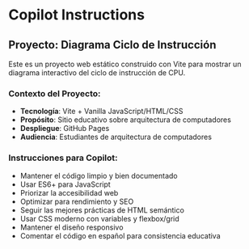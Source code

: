 # Copilot Instructions

<!-- Use this file to provide workspace-specific custom instructions to Copilot. For more details, visit https://code.visualstudio.com/docs/copilot/copilot-customization#_use-a-githubcopilotinstructionsmd-file -->

## Proyecto: Diagrama Ciclo de Instrucción

Este es un proyecto web estático construido con Vite para mostrar un diagrama interactivo del ciclo de instrucción de CPU.

### Contexto del Proyecto:
- **Tecnología**: Vite + Vanilla JavaScript/HTML/CSS
- **Propósito**: Sitio educativo sobre arquitectura de computadores
- **Despliegue**: GitHub Pages
- **Audiencia**: Estudiantes de arquitectura de computadores

### Instrucciones para Copilot:
- Mantener el código limpio y bien documentado
- Usar ES6+ para JavaScript
- Priorizar la accesibilidad web
- Optimizar para rendimiento y SEO
- Seguir las mejores prácticas de HTML semántico
- Usar CSS moderno con variables y flexbox/grid
- Mantener el diseño responsivo
- Comentar el código en español para consistencia educativa
